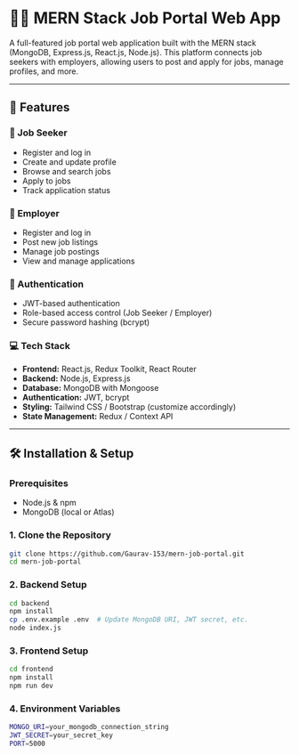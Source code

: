 # 🧑‍💼 MERN Stack Job Portal Web App

A full-featured job portal web application built with the MERN stack (MongoDB, Express.js, React.js, Node.js). This platform connects job seekers with employers, allowing users to post and apply for jobs, manage profiles, and more.

---

## 🚀 Features

### 👤 Job Seeker
- Register and log in
- Create and update profile
- Browse and search jobs
- Apply to jobs
- Track application status

### 🏢 Employer
- Register and log in
- Post new job listings
- Manage job postings
- View and manage applications

### 🔐 Authentication
- JWT-based authentication
- Role-based access control (Job Seeker / Employer)
- Secure password hashing (bcrypt)

### 💻 Tech Stack
- **Frontend:** React.js, Redux Toolkit, React Router
- **Backend:** Node.js, Express.js
- **Database:** MongoDB with Mongoose
- **Authentication:** JWT, bcrypt
- **Styling:** Tailwind CSS / Bootstrap (customize accordingly)
- **State Management:** Redux / Context API

---

## 🛠️ Installation & Setup

### Prerequisites
- Node.js & npm
- MongoDB (local or Atlas)

### 1. Clone the Repository

```bash
git clone https://github.com/Gaurav-153/mern-job-portal.git
cd mern-job-portal
```
### 2. Backend Setup 
```bash
cd backend
npm install
cp .env.example .env  # Update MongoDB URI, JWT secret, etc.
node index.js
```
### 3. Frontend Setup
```bash
cd frontend
npm install
npm run dev
```
### 4. Environment Variables
```bash
MONGO_URI=your_mongodb_connection_string
JWT_SECRET=your_secret_key
PORT=5000
```

